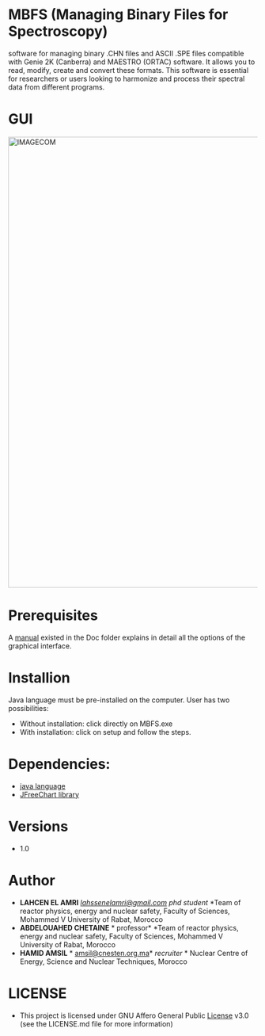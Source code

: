 # MBFS (Managing Binary Files for Spectroscopy)
software for managing binary .CHN files and ASCII .SPE files compatible with Genie 2K (Canberra) and MAESTRO (ORTAC) software. It allows you to read, modify, create and convert these formats. This software is essential for researchers or users looking to harmonize and process their spectral data from different programs.

# GUI 


<img width="910" alt="IMAGECOM" src="https://github.com/user-attachments/assets/a5328012-eec8-4dda-bd8a-528c3ca3bae0">







# Prerequisites
A [manual](https://github.com/LAHCEN-EL-AMRI/MBFS/tree/master/MBFS/Converter/DOC) existed in the Doc folder explains in detail all the options of the graphical interface.


# Installion

Java language must be pre-installed on the computer.
User has two possibilities:
- Without installation: click directly on MBFS.exe
- With installation: click on setup and follow the steps.


# Dependencies:

- [java language](https://www.oracle.com/java/)
- [JFreeChart library](https://www.jfree.org/jfreechart/)


# Versions
- 1.0


# Author
* **LAHCEN EL AMRI** *lahssenelamri@gmail.com* *phd student* *Team of reactor physics, energy and nuclear safety, Faculty of Sciences, Mohammed V University of Rabat, Morocco
*  **ABDELOUAHED CHETAINE** * professor* *Team of reactor physics, energy and nuclear safety, Faculty of Sciences, Mohammed V University of Rabat, Morocco
* **HAMID AMSIL** *  amsil@cnesten.org.ma*  *recruiter* * Nuclear Centre of Energy, Science and Nuclear Techniques, Morocco

# LICENSE

- This project is licensed under GNU Affero General Public [License](https://github.com/LAHCEN-EL-AMRI/MBFS/blob/master/LICENSE)  v3.0 (see the LICENSE.md file for more information)
